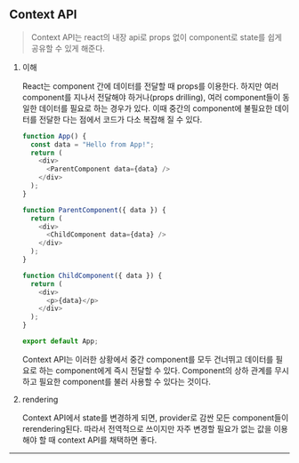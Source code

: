 ## Context API

> Context API는 react의 내장 api로 props 없이 component로 state를 쉽게 공유할 수 있게 해준다.

1. 이해

   React는 component 간에 데이터를 전달할 때 props를 이용한다. 하지만 여러 component를 지나서 전달해야 하거나(props drilling), 여러 component들이 동일한 데이터를 필요로 하는 경우가 있다. 이때 중간의 component에 불필요한 데이터를 전달한 다는 점에서 코드가 다소 복잡해 질 수 있다.

   ```javascript
   function App() {
     const data = "Hello from App!";
     return (
       <div>
         <ParentComponent data={data} />
       </div>
     );
   }

   function ParentComponent({ data }) {
     return (
       <div>
         <ChildComponent data={data} />
       </div>
     );
   }

   function ChildComponent({ data }) {
     return (
       <div>
         <p>{data}</p>
       </div>
     );
   }

   export default App;
   ```

   Context API는 이러한 상황에서 중간 component를 모두 건너뛰고 데이터를 필요로 하는 component에게 즉시 전달할 수 있다. Component의 상하 관계를 무시하고 필요한 component를 불러 사용할 수 있다는 것이다.

2. rendering

   Context API에서 state를 변경하게 되면, provider로 감싼 모든 component들이 rerendering된다. 따라서 전역적으로 쓰이지만 자주 변경할 필요가 없는 값을 이용해야 할 때 context API를 채택하면 좋다.

---
